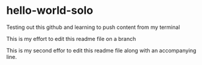 # hello-world-solo
Testing out this github and learning to push content from my terminal

This is my effort to edit this readme file on a branch

This is my second effor to edit this readme file
along with an accompanying line. 
